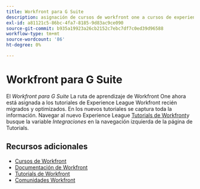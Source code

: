 ```yaml
---
title: Workfront para G Suite
description: asignación de cursos de workfront one a cursos de experience league
exl-id: a81121c5-86bc-4fa7-8185-9d83ac9ce090
source-git-commit: b935a19923a26cb2152c7ebc7df7c0ed39d96588
workflow-type: tm+mt
source-wordcount: '86'
ht-degree: 0%

---
```


# Workfront para G Suite

El *Workfront para G Suite* La ruta de aprendizaje de Workfront One ahora está asignada a los tutoriales de Experience League Workfront recién migrados y optimizados. En los nuevos tutoriales se captura toda la información. Navegar al nuevo Experience League [Tutorials de Workfront](https://experienceleague.adobe.com/docs/workfront-learn/tutorials-workfront/home.html)y busque la variable *Integraciones* en la navegación izquierda de la página de Tutorials.

## Recursos adicionales

* [Cursos de Workfront](https://experienceleague.adobe.com/?lang=en&amp;Solution=Workfront#courses)
* [Documentación de Workfront](https://experienceleague.adobe.com/docs/workfront.html)
* [Tutorials de Workfront](https://experienceleague.adobe.com/docs/workfront-learn/tutorials-workfront/home.html)
* [Comunidades Workfront](https://experienceleaguecommunities.adobe.com/t5/workfront/ct-p/workfront)
